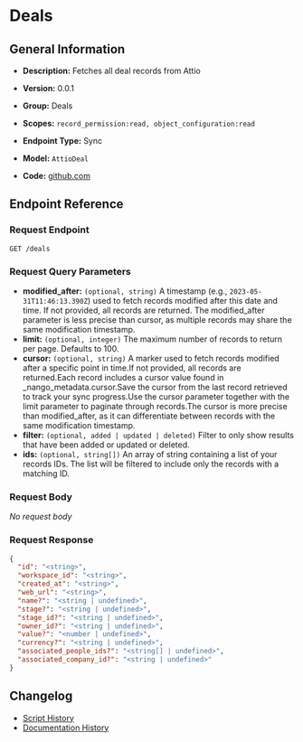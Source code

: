 <!-- BEGIN GENERATED CONTENT -->
# Deals

## General Information

- **Description:** Fetches all deal records from Attio

- **Version:** 0.0.1
- **Group:** Deals
- **Scopes:** `record_permission:read, object_configuration:read`
- **Endpoint Type:** Sync
- **Model:** `AttioDeal`
- **Code:** [github.com](https://github.com/NangoHQ/integration-templates/tree/main/integrations/attio/syncs/deals.ts)


## Endpoint Reference

### Request Endpoint

`GET /deals`

### Request Query Parameters

- **modified_after:** `(optional, string)` A timestamp (e.g., `2023-05-31T11:46:13.390Z`) used to fetch records modified after this date and time. If not provided, all records are returned. The modified_after parameter is less precise than cursor, as multiple records may share the same modification timestamp.
- **limit:** `(optional, integer)` The maximum number of records to return per page. Defaults to 100.
- **cursor:** `(optional, string)` A marker used to fetch records modified after a specific point in time.If not provided, all records are returned.Each record includes a cursor value found in _nango_metadata.cursor.Save the cursor from the last record retrieved to track your sync progress.Use the cursor parameter together with the limit parameter to paginate through records.The cursor is more precise than modified_after, as it can differentiate between records with the same modification timestamp.
- **filter:** `(optional, added | updated | deleted)` Filter to only show results that have been added or updated or deleted.
- **ids:** `(optional, string[])` An array of string containing a list of your records IDs. The list will be filtered to include only the records with a matching ID.

### Request Body

_No request body_

### Request Response

```json
{
  "id": "<string>",
  "workspace_id": "<string>",
  "created_at": "<string>",
  "web_url": "<string>",
  "name?": "<string | undefined>",
  "stage?": "<string | undefined>",
  "stage_id?": "<string | undefined>",
  "owner_id?": "<string | undefined>",
  "value?": "<number | undefined>",
  "currency?": "<string | undefined>",
  "associated_people_ids?": "<string[] | undefined>",
  "associated_company_id?": "<string | undefined>"
}
```

## Changelog

- [Script History](https://github.com/NangoHQ/integration-templates/commits/main/integrations/attio/syncs/deals.ts)
- [Documentation History](https://github.com/NangoHQ/integration-templates/commits/main/integrations/attio/syncs/deals.md)

<!-- END  GENERATED CONTENT -->

